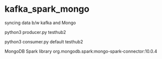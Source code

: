 # kafka_spark_mongo
syncing data b/w kafka and Mongo


python3 producer.py testhub2

python3 consumer.py default testhub2


MongoDB Spark library org.mongodb.spark:mongo-spark-connector:10.0.4
